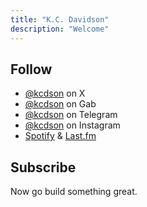 ```yaml
---
title: "K.C. Davidson"
description: "Welcome"
---
```


## Follow

- [@kcdson](https://x.com/kcdson) on X
- [@kcdson](https://gab.com/kcdson) on Gab
- [@kcdson](https://t.me/@kcdson) on Telegram
- [@kcdson](https://instagram.com/kcdson) on Instagram
- [Spotify](https://open.spotify.com/user/gagoerwjb0brx9q4ue3mbx9wg?si=1c1fbafacb684ff0) & [Last.fm](https://www.last.fm/user/kcdson)

## Subscribe

Now go build something great.
